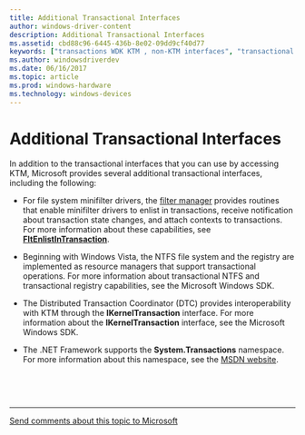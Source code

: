 ```yaml
---
title: Additional Transactional Interfaces
author: windows-driver-content
description: Additional Transactional Interfaces
ms.assetid: cbd88c96-6445-436b-8e02-09dd9cf40d77
keywords: ["transactions WDK KTM , non-KTM interfaces", "transactional interfaces WDK"]
ms.author: windowsdriverdev
ms.date: 06/16/2017
ms.topic: article
ms.prod: windows-hardware
ms.technology: windows-devices
---
```


# Additional Transactional Interfaces


In addition to the transactional interfaces that you can use by accessing KTM, Microsoft provides several additional transactional interfaces, including the following:

-   For file system minifilter drivers, the [filter manager](https://msdn.microsoft.com/library/windows/hardware/ff541591) provides routines that enable minifilter drivers to enlist in transactions, receive notification about transaction state changes, and attach contexts to transactions. For more information about these capabilities, see [**FltEnlistInTransaction**](https://msdn.microsoft.com/library/windows/hardware/ff542053).

-   Beginning with Windows Vista, the NTFS file system and the registry are implemented as resource managers that support transactional operations. For more information about transactional NTFS and transactional registry capabilities, see the Microsoft Windows SDK.

-   The Distributed Transaction Coordinator (DTC) provides interoperability with KTM through the **IKernelTransaction** interface. For more information about the **IKernelTransaction** interface, see the Microsoft Windows SDK.

-   The .NET Framework supports the **System.Transactions** namespace. For more information about this namespace, see the [MSDN website](http://go.microsoft.com/fwlink/p/?linkid=8714).

 

 


--------------------
[Send comments about this topic to Microsoft](mailto:wsddocfb@microsoft.com?subject=Documentation%20feedback%20%5Bkernel\kernel%5D:%20Additional%20Transactional%20Interfaces%20%20RELEASE:%20%286/14/2017%29&body=%0A%0APRIVACY%20STATEMENT%0A%0AWe%20use%20your%20feedback%20to%20improve%20the%20documentation.%20We%20don't%20use%20your%20email%20address%20for%20any%20other%20purpose,%20and%20we'll%20remove%20your%20email%20address%20from%20our%20system%20after%20the%20issue%20that%20you're%20reporting%20is%20fixed.%20While%20we're%20working%20to%20fix%20this%20issue,%20we%20might%20send%20you%20an%20email%20message%20to%20ask%20for%20more%20info.%20Later,%20we%20might%20also%20send%20you%20an%20email%20message%20to%20let%20you%20know%20that%20we've%20addressed%20your%20feedback.%0A%0AFor%20more%20info%20about%20Microsoft's%20privacy%20policy,%20see%20http://privacy.microsoft.com/default.aspx. "Send comments about this topic to Microsoft")


